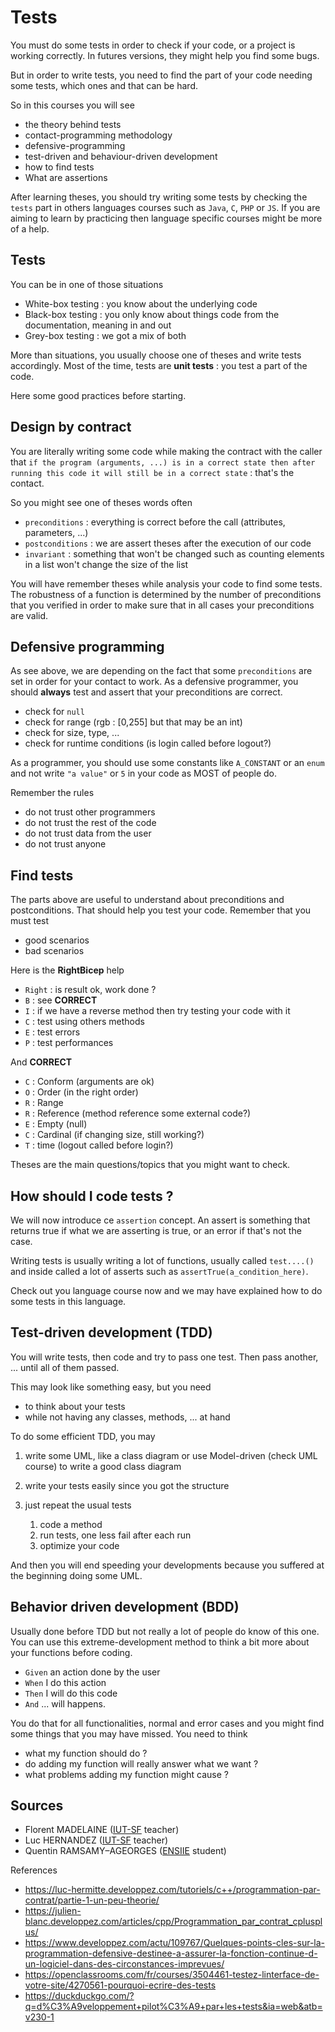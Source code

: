 # Tests

You must do some tests in order to check
if your code, or a project is working correctly.
In futures versions, they might help you find
some bugs.

But in order to write tests, you need to find the
part of your code needing some tests, which ones and
that can be hard.

So in this courses you will see

* the theory behind tests
* contact-programming methodology
* defensive-programming
* test-driven and behaviour-driven development
* how to find tests
* What are assertions

After learning theses, you should try writing some
tests by checking the ``tests`` part in others
languages courses such as ``Java``, `C`, `PHP`
or ``JS``. If you are aiming to learn by practicing
then language specific courses might be more of a help.

## Tests

You can be in one of those situations

* White-box testing : you know about the underlying code
* Black-box testing : you only know about things code from the documentation, meaning in and out
* Grey-box testing : we got a mix of both

More than situations, you usually choose one of theses
and write tests accordingly. Most of the time, tests
are **unit tests** : you test a part of the code.

Here some good practices before starting.

## Design by contract

You are literally writing some code while making the contract
with the caller that ``if the program (arguments, ...)
is in a correct state then after running this code it will
still be in a correct state`` : that's the contact.

So you might see one of theses words often

* ``preconditions`` : everything is correct before the call
  (attributes, parameters, ...)
* ``postconditions`` : we are assert theses after the execution
of our code
* ``invariant`` : something that won't be changed such as
counting elements in a list won't change the size of the list
  
You will have remember theses while analysis your code to find
some tests. The robustness of a function is determined by the number
of preconditions that you verified in order to make sure that
in all cases your preconditions are valid.

## Defensive programming

As see above, we are depending on the fact that some
``preconditions`` are set in order for your contact
to work. As a defensive programmer, you should
**always** test and assert that your preconditions
are correct.

* check for ``null``
* check for range (rgb : [0,255] but that may be an int)
* check for size, type, ...
* check for runtime conditions (is login called
  before logout?)
  
As a programmer, you should use some constants
like ``A_CONSTANT`` or an `enum` and not write
``"a value"`` or `5` in your code as MOST of people do.

Remember the rules

* do not trust other programmers
* do not trust the rest of the code
* do not trust data from the user
* do not trust anyone

## Find tests

The parts above are useful to understand about preconditions
and postconditions. That should help you test your code. Remember
that you must test 
* good scenarios
* bad scenarios

Here is the **RightBicep** help

* ``Right`` : is result ok, work done ?
* ``B`` : see **CORRECT**
* ``I`` : if we have a reverse method then try testing
your code with it
* ``C`` : test using others methods
* ``E`` : test errors
* ``P`` : test performances

And **CORRECT**

* ``C`` : Conform (arguments are ok)
* ``O`` : Order (in the right order)
* ``R`` : Range
* ``R`` : Reference (method reference some external code?)
* ``E`` : Empty (null)
* ``C`` : Cardinal (if changing size, still working?)
* ``T`` : time (logout called before login?)

Theses are the main questions/topics that you might
want to check.

## How should I code tests ?

We will now introduce ce ``assertion`` concept. An assert
is something that returns true if what we are asserting
is true, or an error if that's not the case.

Writing tests is usually writing a lot of functions,
usually called ``test....()`` and inside called
a lot of asserts such as ``assertTrue(a_condition_here)``.

Check out you language course now and we may have explained
how to do some tests in this language.

## Test-driven development (TDD)

You will write tests, then code and try to pass one test.
Then pass another, ... until all of them passed.

This may look like something easy, but you need 

* to think about your tests
* while not having any classes, methods, ... at hand

To do some efficient TDD, you may

1. write some UML, like a class diagram or use Model-driven
   (check UML course) to write a good class diagram
2. write your tests easily since you got the structure
3. just repeat the usual tests

    1. code a method
    2. run tests, one less fail after each run
    3. optimize your code
    
And then you will end speeding your developments
because you suffered at the beginning doing some UML.

## Behavior driven development (BDD)

Usually done before TDD but not really a lot of people do
know of this one. You can use this extreme-development method
to think a bit more about your functions before coding.

* ``Given`` an action done by the user
* ``When`` I do this action
* ``Then`` I will do this code
* ``And`` ... will happens.

You do that for all functionalities, normal and error cases
and you might find some things that you may have missed. You need
to think

* what my function should do ?
* do adding my function will really answer what we want ?
* what problems adding my function might cause ?

## Sources

* Florent MADELAINE ([IUT-SF](http://www.iut-fbleau.fr/) teacher)
* Luc HERNANDEZ ([IUT-SF](http://www.iut-fbleau.fr/) teacher)
* Quentin RAMSAMY–AGEORGES ([ENSIIE](https://www.ensiie.fr/) student)

References

* <https://luc-hermitte.developpez.com/tutoriels/c++/programmation-par-contrat/partie-1-un-peu-theorie/>
* <https://julien-blanc.developpez.com/articles/cpp/Programmation_par_contrat_cplusplus/>
* <https://www.developpez.com/actu/109767/Quelques-points-cles-sur-la-programmation-defensive-destinee-a-assurer-la-fonction-continue-d-un-logiciel-dans-des-circonstances-imprevues/>
* <https://openclassrooms.com/fr/courses/3504461-testez-linterface-de-votre-site/4270561-pourquoi-ecrire-des-tests>
* <https://duckduckgo.com/?q=d%C3%A9veloppement+pilot%C3%A9+par+les+tests&ia=web&atb=v230-1>